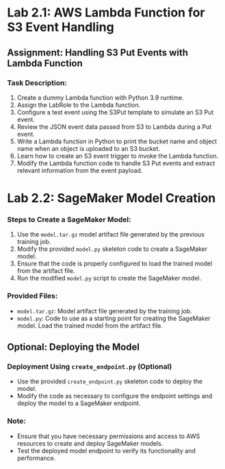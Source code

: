 # Lab 2.1: AWS Lambda Function for S3 Event Handling

## Assignment: Handling S3 Put Events with Lambda Function

### Task Description:

1. Create a dummy Lambda function with Python 3.9 runtime.
2. Assign the LabRole to the Lambda function.
3. Configure a test event using the S3Put template to simulate an S3 Put event.
4. Review the JSON event data passed from S3 to Lambda during a Put event.
5. Write a Lambda function in Python to print the bucket name and object name when an object is uploaded to an S3 bucket.
6. Learn how to create an S3 event trigger to invoke the Lambda function.
7. Modify the Lambda function code to handle S3 Put events and extract relevant information from the event payload.

# Lab 2.2: SageMaker Model Creation

### Steps to Create a SageMaker Model:

1. Use the `model.tar.gz` model artifact file generated by the previous training job.
2. Modify the provided `model.py` skeleton code to create a SageMaker model.
3. Ensure that the code is properly configured to load the trained model from the artifact file.
4. Run the modified `model.py` script to create the SageMaker model.

### Provided Files:

- `model.tar.gz`: Model artifact file generated by the training job.
- `model.py`: Code to use as a starting point for creating the SageMaker model. Load the trained model from the artifact file.

## Optional: Deploying the Model

### Deployment Using `create_endpoint.py` (Optional)

- Use the provided `create_endpoint.py` skeleton code to deploy the model.
- Modify the code as necessary to configure the endpoint settings and deploy the model to a SageMaker endpoint.

### Note:

- Ensure that you have necessary permissions and access to AWS resources to create and deploy SageMaker models.
- Test the deployed model endpoint to verify its functionality and performance.

